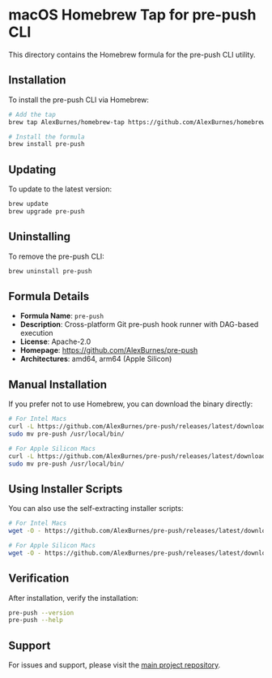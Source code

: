 # macOS Homebrew Tap for pre-push CLI

This directory contains the Homebrew formula for the pre-push CLI utility.

## Installation

To install the pre-push CLI via Homebrew:

```bash
# Add the tap
brew tap AlexBurnes/homebrew-tap https://github.com/AlexBurnes/homebrew-tap

# Install the formula
brew install pre-push
```

## Updating

To update to the latest version:

```bash
brew update
brew upgrade pre-push
```

## Uninstalling

To remove the pre-push CLI:

```bash
brew uninstall pre-push
```

## Formula Details

- **Formula Name**: `pre-push`
- **Description**: Cross-platform Git pre-push hook runner with DAG-based execution
- **License**: Apache-2.0
- **Homepage**: https://github.com/AlexBurnes/pre-push
- **Architectures**: amd64, arm64 (Apple Silicon)

## Manual Installation

If you prefer not to use Homebrew, you can download the binary directly:

```bash
# For Intel Macs
curl -L https://github.com/AlexBurnes/pre-push/releases/latest/download/pre-push-darwin-amd64.tar.gz | tar -xz
sudo mv pre-push /usr/local/bin/

# For Apple Silicon Macs
curl -L https://github.com/AlexBurnes/pre-push/releases/latest/download/pre-push-darwin-arm64.tar.gz | tar -xz
sudo mv pre-push /usr/local/bin/
```

## Using Installer Scripts

You can also use the self-extracting installer scripts:

```bash
# For Intel Macs
wget -O - https://github.com/AlexBurnes/pre-push/releases/latest/download/pre-push-darwin-amd64-install.sh | sh

# For Apple Silicon Macs
wget -O - https://github.com/AlexBurnes/pre-push/releases/latest/download/pre-push-darwin-arm64-install.sh | sh
```

## Verification

After installation, verify the installation:

```bash
pre-push --version
pre-push --help
```

## Support

For issues and support, please visit the [main project repository](https://github.com/AlexBurnes/pre-push).
